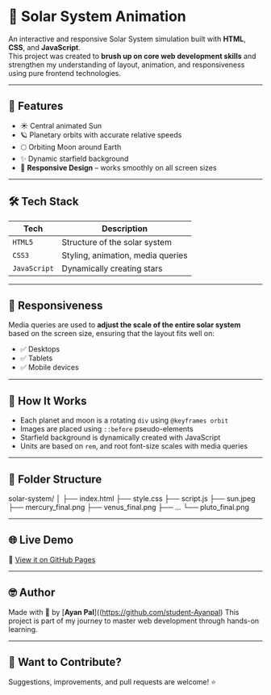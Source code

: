 # 🌌 Solar System Animation

An interactive and responsive Solar System simulation built with **HTML**, **CSS**, and **JavaScript**.  
This project was created to **brush up on core web development skills** and strengthen my understanding of layout, animation, and responsiveness using pure frontend technologies.



---

## 🚀 Features

- ☀️ Central animated Sun
- 🪐 Planetary orbits with accurate relative speeds
- 🌕 Orbiting Moon around Earth
- ✨ Dynamic starfield background
- 📱 **Responsive Design** – works smoothly on all screen sizes

---

## 🛠️ Tech Stack

| Tech      | Description                       |
|-----------|-----------------------------------|
| `HTML5`   | Structure of the solar system     |
| `CSS3`    | Styling, animation, media queries |
| `JavaScript` | Dynamically creating stars     |

---

## 📱 Responsiveness

Media queries are used to **adjust the scale of the entire solar system** based on the screen size, ensuring that the layout fits well on:

- ✅ Desktops
- ✅ Tablets
- ✅ Mobile devices

---

## 🌠 How It Works

- Each planet and moon is a rotating `div` using `@keyframes orbit`
- Images are placed using `::before` pseudo-elements
- Starfield background is dynamically created with JavaScript
- Units are based on `rem`, and root font-size scales with media queries

---

## 📂 Folder Structure

solar-system/
│
├── index.html
├── style.css
├── script.js
├── sun.jpeg
├── mercury_final.png
├── venus_final.png
├── ...
└── pluto_final.png

---

## 🌐 Live Demo

🔗 [View it on GitHub Pages](https://your-username.github.io/solar-system/)


---

## 🤓 Author

Made with 💛 by [**Ayan Pal**]((https://github.com/student-Ayanpal) 
This project is part of my journey to master web development through hands-on learning.

---

## 🙌 Want to Contribute?

Suggestions, improvements, and pull requests are welcome! ⭐



